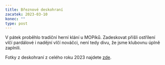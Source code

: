 ```yaml
---
title: Březnové deskohraní
zacatek: 2023-03-10
konec: ""
type: post
---
```

V﻿ pátek proběhlo tradiční herní klání u MOPíků. Zadeskovat přišli ostřílení vlčí pardálové i nadějní vlčí nováčci, není tedy divu, že jsme klubovnu úplně zaplnili.

F﻿otky z deskohraní z celého roku 2023 najdete [zde](https://eu.zonerama.com/vlci-keblany/1303470?secret=R29V8G02MMYv0gPl94klH1g49).

![]()